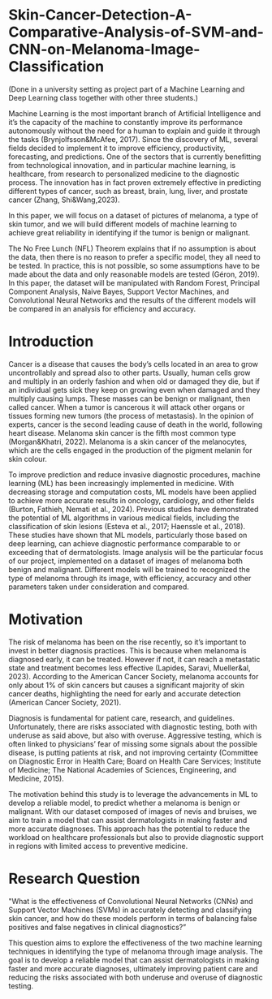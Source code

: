 # Skin-Cancer-Detection-A-Comparative-Analysis-of-SVM-and-CNN-on-Melanoma-Image-Classification

(Done in a university setting as project part of a Machine Learning and Deep Learning class together with other three students.)

Machine Learning is the most important branch of Artificial Intelligence and it’s the capacity of the machine to constantly improve its performance autonomously without the need for a human to explain and guide it through the tasks (Brynjolfsson&McAfee, 2017).
Since the discovery of ML, several fields decided to implement it to improve efficiency, productivity, forecasting, and predictions. One of the sectors that is currently benefitting from technological innovation, and in particular machine learning, is healthcare, from research to personalized medicine to the diagnostic process.
The innovation has in fact proven extremely effective in predicting different types of cancer, such as breast, brain, lung, liver, and prostate cancer (Zhang, Shi&Wang,2023).

In this paper, we will focus on a dataset of pictures of melanoma, a type of skin tumor, and we will build different models of machine learning to achieve great reliability in identifying if the tumor is benign or malignant.

The No Free Lunch (NFL) Theorem explains that if no assumption is about the data, then there is no reason to prefer a specific model, they all need to be tested. In practice, this is not possible, so some assumptions have to be made about the data and only reasonable models are tested (Géron, 2019). In this paper, the dataset will be manipulated with Random Forest, Principal Component Analysis, Naive Bayes, Support Vector Machines, and Convolutional Neural Networks and the results of the different models will be compared in an analysis for efficiency and accuracy.

# Introduction

Cancer is a disease that causes the body’s cells located in an area to grow uncontrollably and spread also to other parts. Usually, human cells grow and multiply in an orderly fashion and when old or damaged they die, but if an individual gets sick they keep on growing even when damaged and they multiply causing lumps. These masses can be benign or malignant, then called cancer. When a tumor is cancerous it will attack other organs or tissues forming new tumors (the process of metastasis).
In the opinion of experts, cancer is the second leading cause of death in the world, following heart disease. Melanoma skin cancer is the fifth most common type (Morgan&Khatri, 2022). Melanoma is a skin cancer of the melanocytes, which are the cells engaged in the production of the pigment melanin for skin colour.

To improve prediction and reduce invasive diagnostic procedures, machine learning (ML) has been increasingly implemented in medicine. With decreasing storage and computation costs, ML models have been applied to achieve more accurate results in oncology, cardiology, and other fields (Burton, Fathieh, Nemati et al., 2024). Previous studies have demonstrated the potential of ML algorithms in various medical fields, including the classification of skin lesions (Esteva et al., 2017; Haenssle et al., 2018). These studies have shown that ML models, particularly those based on deep learning, can achieve diagnostic performance comparable to or exceeding that of dermatologists.
Image analysis will be the particular focus of our project, implemented on a dataset of images of melanoma both benign and malignant. Different models will be trained to recognized the type of melanoma through its image, with efficiency, accuracy and other parameters taken under consideration and compared.

# Motivation

The risk of melanoma has been on the rise recently, so it’s important to invest in better diagnosis practices. This is because when melanoma is diagnosed early, it can be treated. However if not, it can reach a metastatic state and treatment becomes less effective (Lapides, Saravi, Mueller&al, 2023). According to the American Cancer Society, melanoma accounts for only about 1% of skin cancers but causes a significant majority of skin cancer deaths, highlighting the need for early and accurate detection (American Cancer Society, 2021).

Diagnosis is fundamental for patient care, research, and guidelines. Unfortunately, there are risks associated with diagnostic testing, both with underuse as said above, but also with overuse. Aggressive testing, which is often linked to physicians’ fear of missing some signals about the possible disease, is putting patients at risk, and not improving certainty (Committee on Diagnostic Error in Health Care; Board on Health Care Services; Institute of Medicine; The National Academies of Sciences, Engineering, and Medicine, 2015).

The motivation behind this study is to leverage the advancements in ML to develop a reliable model, to predict whether a melanoma is benign or malignant. With our dataset composed of images of nevis and bruises, we aim to train a model that can assist dermatologists in making faster and more accurate diagnoses. This approach has the potential to reduce the workload on healthcare professionals but also to provide diagnostic support in regions with limited access to preventive medicine.

# Research Question

"What is the effectiveness of Convolutional Neural Networks (CNNs) and Support Vector Machines (SVMs) in accurately detecting and classifying skin cancer, and how do these models perform in terms of balancing false positives and false negatives in clinical diagnostics?”

This question aims to explore the effectiveness of the two machine learning techniques in identifying the type of melanoma through image analysis. The goal is to develop a reliable model that can assist dermatologists in making faster and more accurate diagnoses, ultimately improving patient care and reducing the risks associated with both underuse and overuse of diagnostic testing.
